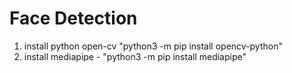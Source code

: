 # Face Detection

1. install python open-cv "python3 -m pip install opencv-python"
2. install mediapipe - "python3 -m pip install mediapipe"